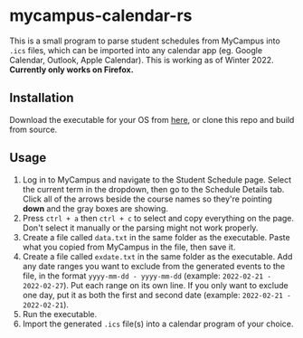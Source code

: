 # mycampus-calendar-rs

This is a small program to parse student schedules from MyCampus into `.ics` files, which can be imported into any calendar app (eg. Google Calendar, Outlook, Apple Calendar). This is working as of Winter 2022. **Currently only works on Firefox.**

## Installation

Download the executable for your OS from [here](https://github.com/object-Object/mycampus-calendar-rs/releases), or clone this repo and build from source.

## Usage

1. Log in to MyCampus and navigate to the Student Schedule page. Select the current term in the dropdown, then go to the Schedule Details tab. Click all of the arrows beside the course names so they're pointing **down** and the gray boxes are showing.
2. Press `ctrl + a` then `ctrl + c` to select and copy everything on the page. Don't select it manually or the parsing might not work properly.
3. Create a file called `data.txt` in the same folder as the executable. Paste what you copied from MyCampus in the file, then save it.
4. Create a file called `exdate.txt` in the same folder as the executable. Add any date ranges you want to exclude from the generated events to the file, in the format `yyyy-mm-dd - yyyy-mm-dd` (example: `2022-02-21 - 2022-02-27`). Put each range on its own line. If you only want to exclude one day, put it as both the first and second date (example: `2022-02-21 - 2022-02-21`).
5. Run the executable.
6. Import the generated `.ics` file(s) into a calendar program of your choice.
